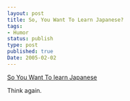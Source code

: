 ```yaml
---
layout: post
title: So, You Want To Learn Japanese?
tags:
- Humor
status: publish
type: post
published: true
Date: 2005-02-02
---
```

[So You Want To learn Japanese](http://www.stmoroky.com/links/sywtlj.htm)

Think again.
